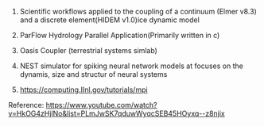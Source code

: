 1. Scientific workflows applied to the coupling of a continuum (Elmer v8.3) and a discrete element(HIDEM v1.0)ice dynamic model

2. ParFlow Hydrology Parallel Application(Primarily written in c)

3. Oasis Coupler (terrestrial systems simlab)

4. NEST simulator for spiking neural network models at focuses on the dynamis, size and structur of neural systems

5. https://computing.IInl.gov/tutorials/mpi

Reference: https://www.youtube.com/watch?v=HkOG4zHjlNo&list=PLmJwSK7qduwWyqcSEB45HOyxq--z8njix